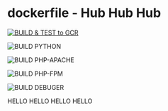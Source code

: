 # dockerfile - Hub Hub Hub


[![BUILD & TEST to GCR](https://github.com/duyhenryer/build-images/actions/workflows/build-test.yml/badge.svg)](https://github.com/duyhenryer/build-images/actions/workflows/build-test.yml)

![BUILD PYTHON](https://github.com/duyhenryer/Dockerfile/workflows/BUILD%20PYTHON/badge.svg)

![BUILD PHP-APACHE](https://github.com/duyhenryer/Dockerfile/workflows/BUILD%20PHP-APACHE/badge.svg)

![BUILD PHP-FPM](https://github.com/duyhenryer/Dockerfile/workflows/BUILD%20PHP-FPM/badge.svg)

![BUILD DEBUGER](https://github.com/duyhenryer/Dockerfile/workflows/BUILD%20DEBUGER/badge.svg)


HELLO HELLO
HELLO HELLO
